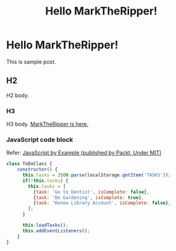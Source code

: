 ﻿---
title: Hello MarkTheRipper!
tags: [foo,bar]
---

# Hello MarkTheRipper!

This is sample post.

## H2

H2 body.

### H3

H3 body. [MarkTheRipper is here.](https://github.com/kekyo/MarkTheRipper)

### JavaScript code block

Refer: [JavaScript by Example (published by Packt, Under MIT)](https://github.com/PacktPublishing/JavaScript-by-Example/blob/master/Chapter01/CompletedCode/src/scripts.js)

```javascript
class ToDoClass {
    constructor() {
      this.tasks = JSON.parse(localStorage.getItem('TASKS'));
      if(!this.tasks) {
        this.tasks = [
          {task: 'Go to Dentist', isComplete: false},
          {task: 'Do Gardening', isComplete: true},
          {task: 'Renew Library Account', isComplete: false},
        ];
      }

      this.loadTasks();
      this.addEventListeners();
    }
}
```
